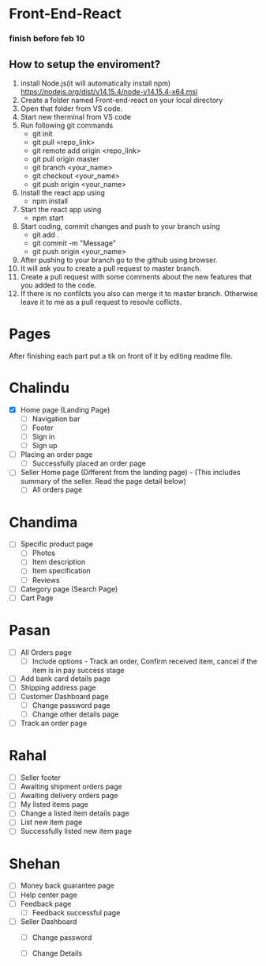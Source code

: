 # Front-End-React
### finish before feb 10

## How to setup the enviroment?

1. install Node.js(it will automatically install npm)
   https://nodejs.org/dist/v14.15.4/node-v14.15.4-x64.msi
2. Create a folder named Front-end-react on your local directory
3. Open that folder from VS code.
4. Start new therminal from VS code
5. Run following git commands 
      - git init
      - git pull <repo_link>
      - git remote add origin <repo_link>
      - git pull origin master
      - git branch <your_name>
      - git checkout <your_name>
      - git push origin <your_name>    
6. Install the react app using
      - npm install
7. Start the react app using
      - npm start
8. Start coding, commit changes and push to your branch using
      - git add .
      - git commit -m "Message"
      - git push origin <your_name>
9. After pushing to your branch go to the github using browser.
10. It will ask you to create a pull request to master branch. 
11. Create a pull request with some comments about the new features that you added to the code.
12. If there is no confilcts you also can merge it to master branch. Otherwise leave it to me as a pull request to resovle coflicts.
 

# Pages
After finishing each part put a tik on front of it by editing readme file.

# Chalindu

- [X] Home page (Landing Page)
   - [ ] Navigation bar
   - [ ] Footer
   - [ ] Sign in
   - [ ] Sign up
- [ ] Placing an order page
   - [ ] Successfully placed an order page
- [ ] Seller Home page (Different from the landing page) - (This includes summary of the seller. Read the page detail below) 
   - [ ] All orders page

# Chandima

- [ ] Specific product page
   - [ ] Photos
   - [ ] Item description
   - [ ] Item specification
   - [ ] Reviews
- [ ] Category page (Search Page)
- [ ] Cart Page

# Pasan
- [ ] All Orders page
   - [ ] Include options - Track an order, Confirm received item, cancel if the item is in pay success stage
- [ ] Add bank card details page
- [ ] Shipping address page
- [ ] Customer Dashboard page
   - [ ] Change password page
   - [ ] Change other details page
- [ ] Track an order page	

# Rahal

- [ ] Seller footer
- [ ] Awaiting shipment orders page
- [ ] Awaiting delivery orders page
- [ ] My listed items page
- [ ] Change a listed item details page
- [ ] List new item page
- [ ] Successfully listed new item page

# Shehan
- [ ] Money back guarantee page
- [ ] Help center page
- [ ] Feedback page
   - [ ] Feedback successful page
- [ ] Seller Dashboard
   - [ ] Change password
   - [ ] Change Details




